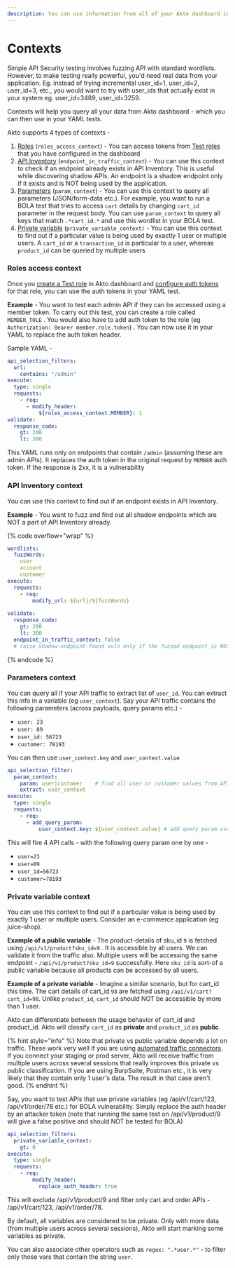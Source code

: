 ```yaml
---
description: You can use information from all of your Akto dashboard in your YAML test.
---
```


# Contexts

Simple API Security testing involves fuzzing API with standard wordlists. However, to make testing really powerful, you'd need real data from your application. Eg. instead of trying incremental user\_id=1, user\_id=2, user\_id=3, etc., you would want to try with user\_ids that actually exist in your system eg. user\_id=3489, user\_id=3259.&#x20;

Contexts will help you query all your data from Akto dashboard - which you can then use in your YAML tests.&#x20;

Akto supports 4 types of contexts -&#x20;

1. [Roles](contexts.md#roles-access-context) (`roles_access_context`) - You can access tokens from [Test roles](../../../api-security-testing/concepts/test-role.md) that you have configured in the dashboard
2. [API Inventory](contexts.md#api-inventory-context) (`endpoint_in_traffic_context`) - You can use this context to check if an endpoint already exists in API Inventory. This is useful while discovering shadow APIs. An endpoint is a shadow endpoint only if it exists and is NOT being used by the application.&#x20;
3. [Parameters](contexts.md#parameters-context) (`param_context`) - You can use this context to query all parameters (JSON/form-data etc.). For example, you want to run a BOLA test that tries to access `cart` details by changing `cart_id` parameter in the request body. You can use `param_context` to query all keys that match `.*cart_id.*` and use this wordlist in your BOLA test.&#x20;
4. [Private variable](contexts.md#private-variable-context) (`private_variable_context)` - You can use this context to find out if a particular value is being used by exactly 1 user or multiple users. A `cart_id` or a `transaction_id` is particular to a user, whereas `product_id` can be queried by multiple users

### Roles access context

Once you [create a Test role](../../../api-security-testing/how-to/create-a-test-role.md) in Akto dashboard and [configure auth tokens](../../../api-security-testing/how-to/create-a-test-role.md#adding-auth-token-for-role) for that role, you can use the auth tokens in your YAML test.&#x20;

**Example** - You want to test each admin API if they can be accessed using a member token. To carry out this test, you can create a role called `MEMBER_TOLE` . You would also have to add auth token to the role (eg `Authorization: Bearer member.role.token`)  . You can now use it in your YAML to replace the auth token header.

Sample YAML -&#x20;

```yaml
api_selection_filters:
  url:
    contains: "/admin"
execute:
  type: single
  requests:
    - req:
      - modify_header:
          ${roles_access_context.MEMBER}: 1       
validate:
  response_code:
    gt: 200
    lt: 300          

```

This YAML runs only on endpoints that contain `/admin` (assuming these are admin APIs). It replaces the auth token in the original request by `MEMBER` auth token. If the response is 2xx, it is a vulnerability

### API Inventory context

You can use this context to find out if an endpoint exists in API Inventory.&#x20;

**Example** - You want to fuzz and find out all shadow endpoints which are NOT a part of API Inventory already.

{% code overflow="wrap" %}
```yaml
wordlists:
  fuzzWords:
    user
    account
    customer
execute:
  requests:
    - req:
        modify_url: ${url}/${fuzzWords}
        
validate:
  response_code:
    gt: 200
    lt: 300
  endpoint_in_traffic_context: false   
  # raise Shadow-endpoint-found vuln only if the fuzzed endpoint is NOT in API Inventory
```
{% endcode %}

### Parameters context

You can query all if your API traffic to extract list of `user_id`. You can extract this info in a variable (eg `user_context`). Say your API traffic contains the following parameters (across payloads, query params etc.) -&#x20;

* `user: 23`
* `user: 89`
* `user_id: 56723`
* `customer: 78193`

You can then use `user_context.key` and `user_context.value`

```yaml
api_selection_filter:
  param_context:
    param: user|customer    # find all user or customer values from API traffic.
    extract: user_context
execute:
  type: single
  requests:
    - req:
      - add_query_param:
          user_context.key: ${user_context.value} # add query param user=123 
```

This will fire 4 API calls - with the following query param one by one -&#x20;

* `user=23`
* `user=89`
* `user_id=56723`
* `customer=78193`

### Private variable context

You can use this context to find out if a particular value is being used by exactly 1 user or multiple users. Consider an e-commerce application (eg juice-shop).&#x20;

**Example of a public variable** - The product-details of sku\_id `9` is fetched using `/api/v1/product?sku_id=9` . It is accessible by all users. We can validate it from the traffic also. Multiple users will be accessing the same endpoint -  `/api/v1/product?sku_id=9` successfully. Here `sku_id` is sort-of a public variable because all products can be accessed by all users.&#x20;

**Example of a private variable** - Imagine a similar scenario, but for cart\_id this time. The cart details of cart\_id `98` are fetched using `/api/v1/cart?cart_id=98`. Unlike `product_id`, `cart_id` should NOT be accessible by more than 1 user.&#x20;

Akto can differentiate between the usage behavior of cart\_id and product\_id. Akto will classify `cart_id` as **private** and `product_id` as **public**.&#x20;

{% hint style="info" %}
Note that private vs public variable depends a lot on traffic. These work very well if you are using [automated traffic connectors](../../../traffic-connector/traffic-data-sources/#fully-automated-connectors-for-self-hosted-plan). If you connect your staging or prod server, Akto will receive traffic from multiple users across several sessions that really improves this private vs public classification. If you are using BurpSuite, Postman etc., it is very likely that they contain only 1 user's data. The result in that case aren't good.&#x20;
{% endhint %}

Say, you want to test APIs that use private variables (eg /api/v1/cart/123, /api/v1/order/78 etc.) for BOLA vulnerability. Simply replace the auth header by an attacker token (note that running the same test on /api/v1/product/9 will give a false positive and should NOT be tested for BOLA)

```yaml
api_selection_filters:
  private_variable_context:
    gt: 0
execute:
  type: single
  requests:
    - req:
        modify_header:
          replace_auth_header: true

```

This will exclude /api/v1/product/9 and filter only cart and order APIs - /api/v1/cart/123, /api/v1/order/78.&#x20;

By default, all variables are considered to be private. Only with more data (from multiple users across several sessions), Akto will start marking some variables as private.&#x20;

You can also associate other operators such as `regex: ".*user.*"`  - to filter only those vars that contain the string `user`.&#x20;
